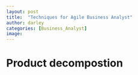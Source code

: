 ```yaml
---
layout: post
title:  "Techniques for Agile Business Analyst"
author: darley
categories: [Business_Analyst]
image: 
---
```

# Product decompostion
